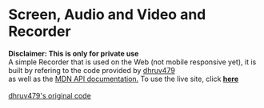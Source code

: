 # Screen, Audio and Video and Recorder
<b>Disclaimer: This is only for private use</b><br>
A simple Recorder that is used on the Web (not mobile responsive yet), it is built by refering to the code provided by <a href="https://github.com/dhruv479" target="_blank">dhruv479</a><br> as well as the <a href="https://developer.mozilla.org/en-US/docs/Web/API/MediaStream_Recording_API" target="_blank"> MDN API documentation.</a>
To use the live site, click <a href="https://brad88888.github.io/Recorder/" target="_blank"><b>here</b></a><br><br>
<a href="https://github.com/dhruv479/recorder" target="_blank">dhruv479's original code</a><br>
